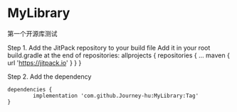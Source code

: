 # MyLibrary
第一个开源库测试


Step 1. Add the JitPack repository to your build file 
Add it in your root build.gradle at the end of repositories:
allprojects {
		repositories {
			...
			maven { url 'https://jitpack.io' }
		}
	}

Step 2. Add the dependency

	dependencies {
	        implementation 'com.github.Journey-hu:MyLibrary:Tag'
	}


